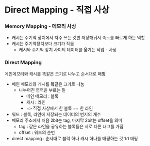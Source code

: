 # Direct Mapping - 직접 사상

### Memory Mapping - 메모리 사상

- 캐시는 주기억 장치에서 자주 쓰는 것만 저장해둬서 속도를 빠르게 하는 역할
- 캐시는 주기억장치보다 크기가 작음
  - 캐시와 주기억 장치 사이의 데이터를 옮기는 작업 - 사상

### Direct Mapping

메인메모리와 캐시를 똑같은 크기로 나누고 순서대로 매핑

- 메인 메모리와 캐시를 똑같은 크키로 나눔
  - 나누어진 영역을 부르는 말
    - 메인 메모리 : 블록
    - 캐시 : 라인
    - => 직접 사상에서 한 블록 == 한 라인
- 워드 : 블록, 라인에 저장되는 데이터의 번지의 개수
- 메모리 주소에서 처음 2bit는 tag, 마지막 2bit는 offset을 의미
  - tag : 같은 라인을 공유하는 블록들은 서로 다른 태그를 가짐
  - offset : 워드의 순번
- direct mapping : 순서대로 블럭 하나 캐시 하나를 매핑하는 것 1:1 매핑

### 